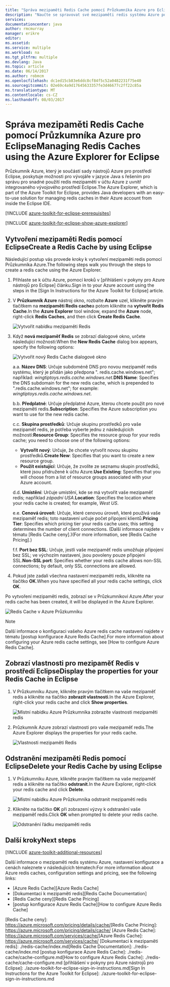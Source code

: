 ```yaml
---
title: "Správa mezipaměti Redis Cache pomocí Průzkumníka Azure pro Eclipse | Microsoft Docs"
description: "Naučte se spravovat své mezipaměti redis systému Azure pomocí Průzkumníka Azure pro prostředí Eclipse."
services: 
documentationcenter: java
author: rmcmurray
manager: erikre
editor: 
ms.assetid: 
ms.service: multiple
ms.workload: na
ms.tgt_pltfrm: multiple
ms.devlang: Java
ms.topic: article
ms.date: 06/14/2017
ms.author: robmcm
ms.openlocfilehash: dc1ed15cb83e6ddc8cf84f5c52a0482231f75e40
ms.sourcegitcommit: 02e69c4a9d17645633357fe3d46677c2ff22c85a
ms.translationtype: MT
ms.contentlocale: cs-CZ
ms.lasthandoff: 08/03/2017
---
```

# <a name="managing-redis-caches-using-the-azure-explorer-for-eclipse"></a><span data-ttu-id="81fc0-103">Správa mezipaměti Redis Cache pomocí Průzkumníka Azure pro Eclipse</span><span class="sxs-lookup"><span data-stu-id="81fc0-103">Managing Redis Caches using the Azure Explorer for Eclipse</span></span>

<span data-ttu-id="81fc0-104">Průzkumník Azure, který je součástí sady nástrojů Azure pro prostředí Eclipse, poskytuje možnosti pro vývojáře v jazyce Java s řešením pro správu pro snadné použití redis mezipaměti v účtu Azure z uvnitř integrovaného vývojového prostředí Eclipse.</span><span class="sxs-lookup"><span data-stu-id="81fc0-104">The Azure Explorer, which is part of the Azure Toolkit for Eclipse, provides Java developers with an easy-to-use solution for managing redis caches in their Azure account from inside the Eclipse IDE.</span></span>

[!INCLUDE [azure-toolkit-for-eclipse-prerequisites](../includes/azure-toolkit-for-eclipse-prerequisites.md)]

[!INCLUDE [azure-toolkit-for-eclipse-show-azure-explorer](../includes/azure-toolkit-for-eclipse-show-azure-explorer.md)]

## <a name="create-a-redis-cache-by-using-eclipse"></a><span data-ttu-id="81fc0-105">Vytvoření mezipaměti Redis pomocí Eclipse</span><span class="sxs-lookup"><span data-stu-id="81fc0-105">Create a Redis Cache by using Eclipse</span></span>

<span data-ttu-id="81fc0-106">Následující postup vás provede kroky k vytvoření mezipaměti redis pomocí Průzkumníka Azure.</span><span class="sxs-lookup"><span data-stu-id="81fc0-106">The following steps walk you through the steps to create a redis cache using the Azure Explorer.</span></span>

1. <span data-ttu-id="81fc0-107">Přihlaste se k účtu Azure, pomocí kroků v [přihlášení v pokyny pro Azure nástrojů pro Eclipse] článku.</span><span class="sxs-lookup"><span data-stu-id="81fc0-107">Sign in to your Azure account using the steps in the [Sign In Instructions for the Azure Toolkit for Eclipse] article.</span></span>

1. <span data-ttu-id="81fc0-108">V **Průzkumník Azure** nástroj okno, rozbalte **Azure** uzel, klikněte pravým tlačítkem na **mezipaměti Redis cache**a potom klikněte na **vytvořit Redis Cache**.</span><span class="sxs-lookup"><span data-stu-id="81fc0-108">In the **Azure Explorer** tool window, expand the **Azure** node, right-click **Redis Caches**, and then click **Create Redis Cache**.</span></span>

   ![Vytvořit nabídku mezipaměti Redis][CR01]

1. <span data-ttu-id="81fc0-110">Když **nová mezipaměť Redis** se zobrazí dialogové okno, určete následující možnosti:</span><span class="sxs-lookup"><span data-stu-id="81fc0-110">When the **New Redis Cache** dialog box appears, specify the following options:</span></span>

   ![Vytvořit nový Redis Cache dialogové okno][CR02]

   <span data-ttu-id="81fc0-112">a.</span><span class="sxs-lookup"><span data-stu-id="81fc0-112">a.</span></span> <span data-ttu-id="81fc0-113">**Název DNS**: Určuje subdoméně DNS pro novou mezipaměť redis systému, který je přidán jako předpona ". redis.cache.windows.net"; například: *wingtiptoys.redis.cache.windows.net*.</span><span class="sxs-lookup"><span data-stu-id="81fc0-113">**DNS Name**: Specifies the DNS subdomain for the new redis cache, which is prepended to ".redis.cache.windows.net"; for example: *wingtiptoys.redis.cache.windows.net*.</span></span>

   <span data-ttu-id="81fc0-114">b.</span><span class="sxs-lookup"><span data-stu-id="81fc0-114">b.</span></span> <span data-ttu-id="81fc0-115">**Předplatné**: Určuje předplatné Azure, kterou chcete použít pro nové mezipaměti redis.</span><span class="sxs-lookup"><span data-stu-id="81fc0-115">**Subscription**: Specifies the Azure subscription you want to use for the new redis cache.</span></span>

   <span data-ttu-id="81fc0-116">c.</span><span class="sxs-lookup"><span data-stu-id="81fc0-116">c.</span></span> <span data-ttu-id="81fc0-117">**Skupina prostředků**: Určuje skupinu prostředků pro vaše mezipaměť redis, je potřeba vyberte jednu z následujících možností:</span><span class="sxs-lookup"><span data-stu-id="81fc0-117">**Resource Group**: Specifies the resource group for your redis cache; you need to choose one of the following options:</span></span>
      * <span data-ttu-id="81fc0-118">**Vytvořit nový**: Určuje, že chcete vytvořit novou skupinu prostředků.</span><span class="sxs-lookup"><span data-stu-id="81fc0-118">**Create New**: Specifies that you want to create a new resource group.</span></span>
      * <span data-ttu-id="81fc0-119">**Použít existující**: Určuje, že zvolíte ze seznamu skupin prostředků, které jsou přidružené k účtu Azure.</span><span class="sxs-lookup"><span data-stu-id="81fc0-119">**Use Existing**: Specifies that you will choose from a list of resource groups associated with your Azure account.</span></span>

   <span data-ttu-id="81fc0-120">d.</span><span class="sxs-lookup"><span data-stu-id="81fc0-120">d.</span></span> <span data-ttu-id="81fc0-121">**Umístění**: Určuje umístění, kde se má vytvořit vaše mezipaměť redis; například *západní USA*.</span><span class="sxs-lookup"><span data-stu-id="81fc0-121">**Location**: Specifies the location where your redis cache is created; for example, *West US*.</span></span>

   <span data-ttu-id="81fc0-122">e.</span><span class="sxs-lookup"><span data-stu-id="81fc0-122">e.</span></span> <span data-ttu-id="81fc0-123">**Cenová úroveň**: Určuje, které cenovou úroveň, které používá vaše mezipaměť redis; toto nastavení určuje počet připojení klientů.</span><span class="sxs-lookup"><span data-stu-id="81fc0-123">**Pricing Tier**: Specifies which pricing tier your redis cache uses; this setting determines the number of client connections.</span></span> <span data-ttu-id="81fc0-124">(Další informace najdete v tématu [Redis Cache ceny].)</span><span class="sxs-lookup"><span data-stu-id="81fc0-124">(For more information, see [Redis Cache Pricing].)</span></span>

   <span data-ttu-id="81fc0-125">f.</span><span class="sxs-lookup"><span data-stu-id="81fc0-125">f.</span></span> <span data-ttu-id="81fc0-126">**Port bez SSL**: Určuje, jestli vaše mezipaměť redis umožňuje připojení bez SSL; ve výchozím nastavení, jsou povoleny pouze připojení SSL.</span><span class="sxs-lookup"><span data-stu-id="81fc0-126">**Non-SSL port**: Specifies whether your redis cache allows non-SSL connections; by default, only SSL connections are allowed.</span></span>

1. <span data-ttu-id="81fc0-127">Pokud jste zadali všechna nastavení mezipaměti redis, klikněte na tlačítko **OK**.</span><span class="sxs-lookup"><span data-stu-id="81fc0-127">When you have specified all your redis cache settings, click **OK**.</span></span>

<span data-ttu-id="81fc0-128">Po vytvoření mezipaměti redis, zobrazí se v Průzkumníkovi Azure.</span><span class="sxs-lookup"><span data-stu-id="81fc0-128">After your redis cache has been created, it will be displayed in the Azure Explorer.</span></span>

   ![Redis Cache v Azure Průzkumníku][CR03]

> [!NOTE]
>
> <span data-ttu-id="81fc0-130">Další informace o konfiguraci vašeho Azure redis cache nastavení najdete v tématu [postup konfigurace Azure Redis Cache].</span><span class="sxs-lookup"><span data-stu-id="81fc0-130">For more information about configuring your Azure redis cache settings, see [How to configure Azure Redis Cache].</span></span>
>

## <a name="display-the-properties-for-your-redis-cache-in-eclipse"></a><span data-ttu-id="81fc0-131">Zobrazí vlastnosti pro mezipaměť Redis v prostředí Eclipse</span><span class="sxs-lookup"><span data-stu-id="81fc0-131">Display the properties for your Redis Cache in Eclipse</span></span>

1. <span data-ttu-id="81fc0-132">V Průzkumníku Azure, klikněte pravým tlačítkem na vaše mezipaměť redis a klikněte na tlačítko **zobrazit vlastnosti**.</span><span class="sxs-lookup"><span data-stu-id="81fc0-132">In the Azure Explorer, right-click your redis cache and click **Show properties**.</span></span>

   ![Místní nabídku Azure Průzkumníka zobrazíte vlastnosti mezipaměti redis][SP01]

1. <span data-ttu-id="81fc0-134">Průzkumník Azure zobrazí vlastnosti pro vaše mezipaměť redis.</span><span class="sxs-lookup"><span data-stu-id="81fc0-134">The Azure Explorer displays the properties for your redis cache.</span></span>

   ![Vlastnosti mezipaměti Redis][SP02]

## <a name="delete-your-redis-cache-by-using-eclipse"></a><span data-ttu-id="81fc0-136">Odstranění mezipaměti Redis pomocí Eclipse</span><span class="sxs-lookup"><span data-stu-id="81fc0-136">Delete your Redis Cache by using Eclipse</span></span>

1. <span data-ttu-id="81fc0-137">V Průzkumníku Azure, klikněte pravým tlačítkem na vaše mezipaměť redis a klikněte na tlačítko **odstranit**.</span><span class="sxs-lookup"><span data-stu-id="81fc0-137">In the Azure Explorer, right-click your redis cache and click **Delete**.</span></span>

   ![Místní nabídku Azure Průzkumníka odstranit mezipaměti redis][DE01]

1. <span data-ttu-id="81fc0-139">Klikněte na tlačítko **OK** při zobrazení výzvy k odstranění vaše mezipaměť redis.</span><span class="sxs-lookup"><span data-stu-id="81fc0-139">Click **OK** when prompted to delete your redis cache.</span></span>

   ![Odstranění řádku mezipaměti redis][DE02]

## <a name="next-steps"></a><span data-ttu-id="81fc0-141">Další kroky</span><span class="sxs-lookup"><span data-stu-id="81fc0-141">Next steps</span></span>

[!INCLUDE [azure-toolkit-additional-resources](../includes/azure-toolkit-additional-resources.md)]

<span data-ttu-id="81fc0-142">Další informace o mezipaměti redis systému Azure, nastavení konfigurace a cenách naleznete v následujících tématech:</span><span class="sxs-lookup"><span data-stu-id="81fc0-142">For more information about Azure redis caches, configuration settings and pricing, see the following links:</span></span>

* <span data-ttu-id="81fc0-143">[Azure Redis Cache]</span><span class="sxs-lookup"><span data-stu-id="81fc0-143">[Azure Redis Cache]</span></span>
* <span data-ttu-id="81fc0-144">[Dokumentaci k mezipaměti redis]</span><span class="sxs-lookup"><span data-stu-id="81fc0-144">[Redis Cache Documentation]</span></span>
* <span data-ttu-id="81fc0-145">[Redis Cache ceny]</span><span class="sxs-lookup"><span data-stu-id="81fc0-145">[Redis Cache Pricing]</span></span>
* <span data-ttu-id="81fc0-146">[postup konfigurace Azure Redis Cache]</span><span class="sxs-lookup"><span data-stu-id="81fc0-146">[How to configure Azure Redis Cache]</span></span>

<!-- URL List -->

<span data-ttu-id="81fc0-147">[Redis Cache ceny]: https://azure.microsoft.com/pricing/details/cache/</span><span class="sxs-lookup"><span data-stu-id="81fc0-147">[Redis Cache Pricing]: https://azure.microsoft.com/pricing/details/cache/</span></span>
<span data-ttu-id="81fc0-148">[Azure Redis Cache]: https://azure.microsoft.com/services/cache/</span><span class="sxs-lookup"><span data-stu-id="81fc0-148">[Azure Redis Cache]: https://azure.microsoft.com/services/cache/</span></span>
<span data-ttu-id="81fc0-149">[Dokumentaci k mezipaměti redis]: ./redis-cache/index.md</span><span class="sxs-lookup"><span data-stu-id="81fc0-149">[Redis Cache Documentation]: ./redis-cache/index.md</span></span>
<span data-ttu-id="81fc0-150">[postup konfigurace Azure Redis Cache]: ./redis-cache/cache-configure.md</span><span class="sxs-lookup"><span data-stu-id="81fc0-150">[How to configure Azure Redis Cache]: ./redis-cache/cache-configure.md</span></span>
<span data-ttu-id="81fc0-151">[přihlášení v pokyny pro Azure nástrojů pro Eclipse]: ./azure-toolkit-for-eclipse-sign-in-instructions.md</span><span class="sxs-lookup"><span data-stu-id="81fc0-151">[Sign In Instructions for the Azure Toolkit for Eclipse]: ./azure-toolkit-for-eclipse-sign-in-instructions.md</span></span>

<!-- IMG List -->

[CR01]: ./media/azure-toolkit-for-eclipse-managing-redis-caches-using-azure-explorer/CR01.png
[CR02]: ./media/azure-toolkit-for-eclipse-managing-redis-caches-using-azure-explorer/CR02.png
[CR03]: ./media/azure-toolkit-for-eclipse-managing-redis-caches-using-azure-explorer/CR03.png

[SP01]: ./media/azure-toolkit-for-eclipse-managing-redis-caches-using-azure-explorer/SP01.png
[SP02]: ./media/azure-toolkit-for-eclipse-managing-redis-caches-using-azure-explorer/SP02.png

[DE01]: ./media/azure-toolkit-for-eclipse-managing-redis-caches-using-azure-explorer/DE01.png
[DE02]: ./media/azure-toolkit-for-eclipse-managing-redis-caches-using-azure-explorer/DE02.png
